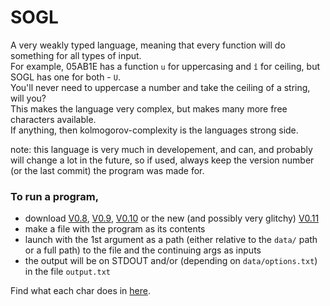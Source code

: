 # SOGL
A very weakly typed language, meaning that every function will do something for all types of input.  
For example, 05AB1E has a function `u` for uppercasing and `î` for ceiling, but SOGL has one for both - `U`.  
You'll never need to uppercase a number and take the ceiling of a string, will you?  
This makes the language very complex, but makes many more free characters available.  
If anything, then kolmogorov-complexity is the languages strong side.  

note: this language is very much in developement, and can, and probably will change a lot in the future, so if used, always keep the version number (or the last commit) the program was made for.

### To run a program, 

  - download [V0.8](https://github.com/dzaima/SOGL/blob/master/P5ParserV0_8_2/P5Parser.zip), [V0.9](https://github.com/dzaima/SOGL/blob/master/P5ParserV0_9/P5ParserV0_9.zip), [V0.10](https://github.com/dzaima/SOGL/blob/master/P5ParserV0_10/P5ParserV0_10.zip) or the new (and possibly very glitchy) [V0.11](https://github.com/dzaima/SOGL/blob/master/P5Parser/)
  - make a file with the program as its contents
  - launch with the 1st argument as a path (either relative to the `data/` path or a full path) to the file and the continuing args as inputs
  - the output will be on STDOUT and/or (depending on `data/options.txt`) in the file `output.txt`

Find what each char does in [here](https://github.com/dzaima/SOGL/blob/master/charDefsParser/data/charDefs.txt).
